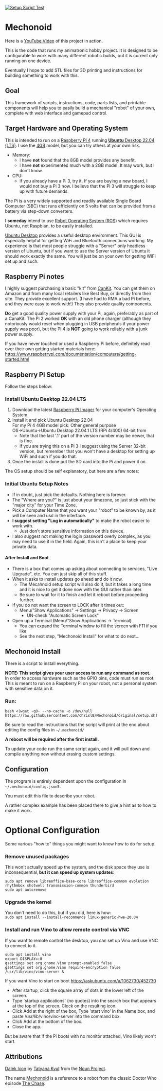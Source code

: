 [![Setup Script Test](https://github.com/chrisl8/Mechonoid/actions/workflows/setup.yml/badge.svg)](https://github.com/chrisl8/Mechonoid/actions/workflows/setup.yml)

# Mechonoid

Here is a [YouTube Video](https://youtu.be/gGNvhm3uXGA) of this project in action.

This is the code that runs my animatronic hobby project. It is designed to be configurable to work with many different robotic builds, but it is current only running on one device.

Eventually I hope to add STL files for 3D printing and instructions for building something to work with this.

## Goal

This framework of scripts, instructions, code, parts lists, and printable components will help you to easily build a mechanical "robot" of your own, complete with web interface and gamepad control.

## Target Hardware and Operating System

This is intended to run on a [Raspberry Pi 4](https://www.raspberrypi.com/products/raspberry-pi-4-model-b/) running [**Ubuntu** Desktop 22.04 (LTS)](https://ubuntu.com/tutorials/how-to-install-ubuntu-desktop-on-raspberry-pi-4).  I use the [4GB](https://www.raspberrypi.com/products/raspberry-pi-4-model-b/) model, but you can try others at your own risk.
 - Memory:
   - I have **not** found that the 8GB model provides any benefit.
   - I have **not** experimented much with a 2GB model. It may work, but I don't know.
 - CPU:
   - If you already have a Pi 3, try it. If you are buying a new board, I would not buy a Pi 3 now. I believe that the Pi 3 will struggle to keep up with future demands.

The Pi is a very widely supported and readily available Single Board Computer (SBC) that runs efficiently on 5 volts that can be provided from a battery via step-down converters.

I **someday** intend to use [Robot Operating System (ROS)](https://www.ros.org/) which requires Ubuntu, not Raspbian, to be easily installed.

[Ubuntu Desktop](https://ubuntu.com/tutorials/how-to-install-ubuntu-desktop-on-raspberry-pi-4) provides a useful desktop environment. This GUI is especially helpful for getting WiFi and Bluetooth connections working. My experience is that most people struggle with a "Server" only headless version of Ubuntu, but if you want to use the Server version of Ubuntu it should work exactly the same. You will just be on your own for getting WiFi set up and such.

## Raspberry Pi notes
I highly suggest purchasing a basic "kit" from [CanKit](https://www.canakit.com/). You can get them on Amazon and from many local retailers like Best Buy, or directly from their site. They provide excellent support. (I have had to RMA a bad Pi before, and they were easy to work with!) They also provide quality components.

**Do** get a good quality power supply with your Pi, again, preferably as part of a CanaKit. The Pi 2 worked **OK** with an old phone charger (although they notoriously would reset when plugging in USB peripherals if your power supply was poor), but the Pi 4 is **NOT** going to work reliably with a junk power supply.

If you have never touched or used a Raspberry Pi before, definitely read over their own getting started materials here: https://www.raspberrypi.com/documentation/computers/getting-started.html


## Raspberry Pi Setup

Follow the steps below:

### Install Ubuntu Desktop 22.04 LTS

1. Download the latest [Raspberry Pi Imager](https://www.raspberrypi.com/software/) for your computer's Operating System.
2. Install it and pick Ubuntu Desktop 22.04  
   For my Pi 4 4GB model pick: Other general purpose OS→Ubuntu→Ubuntu Desktop 22.04.1 LTS (RPi 4/400) 64-bit from
    - Note that the last '.1' part of the version number may be newer, that is fine.
    - If you are trying this on a Pi 3 I suggest using the Server 32-bit version, but remember that you won't have a desktop for setting up WiFi and such if you do that.
3. Once the install is done put the SD card into the Pi and power it on.

The OS setup should be self explanatory, but here are a few notes:

### Initial Ubuntu Setup Notes
 - If in doubt, just pick the defaults. Nothing here is forever.
 - The "Where are you?" is just about your timezone, so just stick with the "major city" for your Time Zone.
 - Pick a Computer Name that you want your "robot" to be known by, as it will be seen and usd in the interface.
 - **I suggest setting "Log in automatically"** to make the robot easier to work with.
   - Just don't store sensitive information on this device.
 - I also suggest not making the login password overly complex, as you may need to use it in the field. Again, this isn't a place to keep your private data.

#### After Install and Boot
 - There is a box that comes up asking about connecting to services, "Live Upgrade", etc. You can just skip all of this stuff.
 - When it asks to install updates go ahead and do it now. 
   - The Mecahnoid setup script will also do it, but it takes a long time and it is nice to get it done now with the GUI rather than later.
   - Be sure to wait for it to finish and let it reboot before proceeding further.
 - If you do not want the screen to LOCK after it times out:
   - Menu/"Show Applications" -> Settings -> Privacy -> Screen
     - UN-check "Automatic Screen Lock"
 - Open up a Terminal (Menu/"Show Applications -> Terminal)
   - You can expand the Terminal window to fill the screen with F11 if you like 
   - See the next step, "Mechonoid Install" for what to do next...

## Mechonoid Install
There is a script to install everything.

**NOTE: This script gives your user access to run any command as root.**  
In order to access hardware such as the GPIO pins, code must run as root.
This is meant to run on a Raspberry Pi on your robot, not a personal system with sensitive data on it.

### Run:

```
bash <(wget -qO- --no-cache -o /dev/null https://raw.githubusercontent.com/chrisl8/Mechonoid/original/setup.sh)
```

Be sure to read the instructions that the script will print at the end about editing the config files in `~/.mechonoid/`

**A reboot will be required after the first install.**

To update your code run the same script again, and it will pull down and compile anything new without erasing custom settings.

## Configuration

The program is entirely dependent upon the configuration in `~/.mechonoid/config.json5`.  

You must edit this file to describe your robot.  

A rather complex example has been placed there to give a hint as to how to make it work.

# Optional Configuration

Some various "how to" things you might want to know how to do for setup.

### Remove unused packages
This won't actually speed up the system, and the disk space they use is inconsequential, **but it can speed up system updates**:  
```
sudo apt remove libreoffice-base-core libreoffice-common evolution rhythmbox shotwell transmission-common thunderbird
sudo apt autoremove
```

### Upgrade the kernel
You don't need to do this, but if you did, here is how:  
`sudo apt install --install-recommends linux-generic-hwe-20.04`

### Install and run Vino to allow remote control via VNC
If you want to remote control the desktop, you can set up Vino and use VNC to connect to it.  
```
sudo apt install vino
export DISPLAY=:0
gsettings set org.gnome.Vino prompt-enabled false
gsettings set org.gnome.Vino require-encryption false
/usr/lib/vino/vino-server &
```
If you want Vino to start on boot
https://askubuntu.com/a/1062730/452730

- After startup, click the square array of dots in the lower left of the screen.
- Type 'startup applications' (no quotes) into the search box that appears at the top of the screen. Clock on the resulting icon.
- Click Add at the right of the box, Type 'start vino' in the Name box, and paste /usr/lib/vino/vino-server into the command box.
- Click Add at the bottom of the box.
- Close the app.

But be aware that if the Pi boots with no monitor attached, Vino likely won't start.


## Attributions
[Dalek Icon](https://thenounproject.com/icon/dalek-1472703/) by [Tatyana Kyul](https://thenounproject.com/kyul/) from the [Noun Project](https://thenounproject.com/).

The name [Mechonoid](https://aliens.fandom.com/wiki/Mechonoid) is a reference to a robot from the classic Doctor Who episode [The Chase](https://en.wikipedia.org/wiki/The_Chase_(Doctor_Who)).